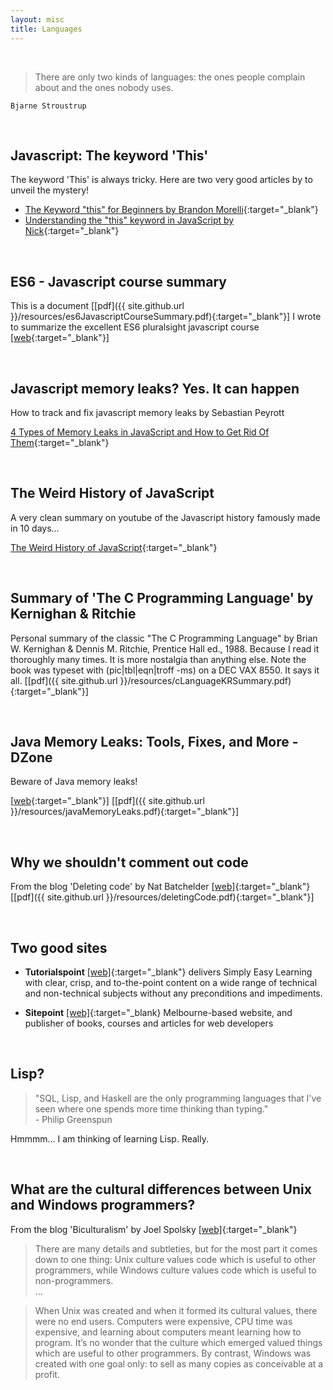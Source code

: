 ```yaml
---
layout: misc
title: Languages
---
```

<br/>

> There are only two kinds of languages: the ones people complain about and the ones nobody uses.

    Bjarne Stroustrup

<br/>

## Javascript: The keyword 'This'

The keyword 'This' is always tricky. Here are two very good articles by to unveil the mystery! 
* [The Keyword "this" for Beginners by Brandon Morelli](https://codeburst.io/javascript-the-keyword-this-for-beginners-fb5238d99f85){:target="_blank"}
* [Understanding the "this" keyword in JavaScript by Nick](http://unschooled.org/2012/03/understanding-javascript-this/){:target="_blank"}

<br/>

## ES6 - Javascript course summary

This is a document [[pdf]({{ site.github.url }}/resources/es6JavascriptCourseSummary.pdf){:target="_blank"}] I wrote to summarize the excellent ES6 pluralsight javascript course [[web](https://www.pluralsight.com/courses/javascript-fundamentals-es6){:target="_blank"}]

<br/>

## Javascript memory leaks? Yes. It can happen

How to track and fix javascript memory leaks by Sebastian Peyrott

[4 Types of Memory Leaks in JavaScript and How to Get Rid Of Them](https://auth0.com/blog/four-types-of-leaks-in-your-javascript-code-and-how-to-get-rid-of-them/){:target="_blank"}

<br/>

## The Weird History of JavaScript

A very clean summary on youtube of the Javascript history famously made in 10 days... 

[The Weird History of JavaScript](https://www.youtube.com/watch?v=Sh6lK57Cuk4){:target="_blank"}

<br/>

## Summary of 'The C Programming Language' by Kernighan & Ritchie

Personal summary of the classic "The C Programming Language" by Brian W. Kernighan & Dennis M. Ritchie, Prentice Hall ed., 1988. Because I read it thoroughly many times. It is more nostalgia than anything else. Note the book was typeset with (pic|tbl|eqn|troff -ms) on a DEC VAX 8550. It says it all.
[[pdf]({{ site.github.url }}/resources/cLanguageKRSummary.pdf){:target="_blank"}]

<br/>

## Java Memory Leaks: Tools, Fixes, and More - DZone

Beware of Java memory leaks!

[[web](https://dzone.com/articles/how-to-find-and-fix-memory-leaks-in-your-java-appl){:target="_blank"}]
[[pdf]({{ site.github.url }}/resources/javaMemoryLeaks.pdf){:target="_blank"}]

<br/>

## Why we shouldn't comment out code

From the blog 'Deleting code' by Nat Batchelder [[web]](https://nedbatchelder.com/text/deleting-code.html){:target="_blank"} [[pdf]({{ site.github.url }}/resources/deletingCode.pdf){:target="_blank"}]

<br/>

## Two good sites

* **Tutorialspoint** [[web]](https://www.tutorialspoint.com/){:target="_blank"} delivers Simply Easy Learning with clear, crisp, and to-the-point content on a wide range of technical and non-technical subjects without any preconditions and impediments.

* **Sitepoint** [[web]](https://www.sitepoint.com/){:target="_blank} Melbourne-based website, and publisher of books, courses and articles for web developers

<br/>

## Lisp?

> "SQL, Lisp, and Haskell are the only programming languages that I've seen where one spends more time thinking than typing." <br>\- Philip Greenspun

Hmmmm... I am thinking of learning Lisp. Really.

<br/>

## What are the cultural differences between Unix and Windows programmers?

From the blog 'Biculturalism' by Joel Spolsky [[web]](https://www.joelonsoftware.com/2003/12/14/biculturalism/){:target="_blank"} 

> There are many details and subtleties, but for the most part it comes down to one thing: Unix culture values code which is useful to other programmers, while Windows culture values code which is useful to non-programmers.
<br/>...

> When Unix was created and when it formed its cultural values, there were no end users. Computers were expensive, CPU time was expensive, and learning about computers meant learning how to program. It’s no wonder that the culture which emerged valued things which are useful to other programmers. By contrast, Windows was created with one goal only: to sell as many copies as conceivable at a profit.
